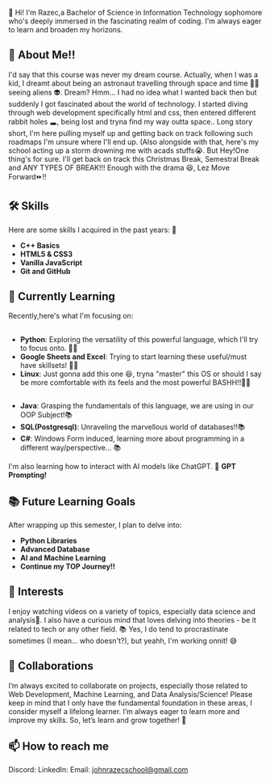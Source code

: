 👋 Hi! I'm Razec,a Bachelor of Science in Information Technology sophomore who's deeply immersed in the fascinating realm of coding. I'm always eager to learn and broaden my horizons.


## 🧒 About Me!!
I'd say that this course was never my dream course. Actually, when I was a kid, I dreamt about being an astronaut travelling through space and time 🌌🚀 seeing aliens 👽. Dream? Hmm... I had no idea what I wanted back then but suddenly I got fascinated about the world of technology. I started diving through web development specifically html and css, then entered different rabbit holes 🕳️, being lost and tryna find my way outta space.. Long story short, I'm here pulling myself up and getting back on track following such roadmaps I'm unsure where I'll end up. (Also alongside with that, here's my school acting up a storm drowning me with acads stuffs😭. But Hey!One thing's for sure. I'll get back on track this Christmas Break, Semestral Break and ANY TYPES OF BREAK!!! Enough with the drama 😆, Lez Move Forward⏩!!


## 🛠 Skills
Here are some skills I acquired in the past years: 🔭
- **C++ Basics**
- **HTML5 & CSS3**
- **Vanilla JavaScript**
- **Git and GitHub**

## 🌱 Currently Learning
Recently,here's what I'm focusing on:
##
- **Python**: Exploring the versatility of this powerful language, which I'll try to focus onto. 🧑‍💻
- **Google Sheets and Excel**: Trying to start learning these useful/must have skillsets! 🧑‍💻
- **Linux**: Just gonna add this one 😆, tryna "master" this OS or should I say be more comfortable with its feels and the most powerful BASHH!!🧑‍💻
##
- **Java**: Grasping the fundamentals of this language, we are using in our OOP Subject!📚
- **SQL(Postgresql)**: Unraveling the marvellous world of databases!!📚
- **C#**: Windows Form induced, learning more about programming in a different way/perspective... 📚


I'm also learning how to interact with AI models like ChatGPT. 🤖 **GPT Prompting!**

## 📚 Future Learning Goals
After wrapping up this semester, I plan to delve into:

- **Python Libraries**
- **Advanced Database**
- **AI and Machine Learning**
- **Continue my TOP Journey!!**


## 🎯 Interests
I enjoy watching videos on a variety of topics, especially data science and analysis🎥. I also have a curious mind that loves delving into theories - be it related to tech or any other field. 📚
Yes, I do tend to procrastinate sometimes (I mean... who doesn't?), but yeahh, I'm working onnit! 😅

## 👯 Collaborations
I’m always excited to collaborate on projects, especially those related to Web Development, Machine Learning, and Data Analysis/Science!
Please keep in mind that I only have the fundamental foundation in these areas, I consider myself a lifelong learner. I’m always eager to learn more and improve my skills. So, let’s learn and grow together! 🚀

## 📫 How to reach me
Discord:
LinkedIn:
Email: johnrazecschool@gmail.com

